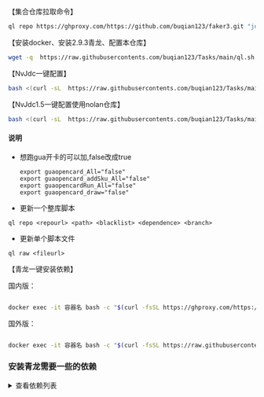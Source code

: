 

【集合仓库拉取命令】
``` bash
ql repo https://ghproxy.com/https://github.com/buqian123/faker3.git "jd_|jx_|gua_|jddj_|getJDCookie" "activity|backUp" "^jd[^_]|USER|function|utils|sendnotify|ZooFaker_Necklace.js|JDJRValidator_|sign_graphics_validate|ql"
```



【安装docker、安装2.9.3青龙、配置本仓库】

```bash
wget -q  https://raw.githubusercontents.com/buqian123/Tasks/main/ql.sh -O ql.sh && bash ql.sh
```



【NvJdc一键配置】

```bash
bash <(curl -sL  https://raw.githubusercontents.com/buqian123/Tasks/main/onekey-install-nvjdc.sh)
```

【NvJdc1.5一键配置使用nolan仓库】

```bash
bash <(curl -sL  https://raw.githubusercontents.com/buqian123/Tasks/main/new-install-nvjdc.sh)
```

#### 说明



* 想跑gua开卡的可以加,false改成true
    ```
    export guaopencard_All="false"
    export guaopencard_addSku_All="false"
    export guaopencardRun_All="false"
    export guaopencard_draw="false"
    ```


 - 更新一个整库脚本
 ```
 ql repo <repourl> <path> <blacklist> <dependence> <branch>
 ```

 - 更新单个脚本文件
 ```
 ql raw <fileurl>
 ```
【青龙一键安装依赖】

国内版：


```bash

docker exec -it 容器名 bash -c "$(curl -fsSL https://ghproxy.com/https://raw.githubusercontent.com/buqian123/Tasks/main/QLOneKeyDependency.sh | sh)"

```





国外版：

```bash

docker exec -it 容器名 bash -c "$(curl -fsSL https://raw.githubusercontents.com/buqian123/Tasks/main/QLOneKeyDependency.sh | sh)"

```

### 安装青龙需要一些的依赖
<details>
<summary>查看依赖列表</summary>


* 最新青龙支持安装依赖需要啥依赖，去依赖管理添加即可，简单方便
* 遇到Cannot find module 'xxxxxx'报错就进入青龙容器
* docker exec -it QL(自己容器名) bash
* pnpm install xxxxx(报错中引号里的复制过来)

 

 安装青龙的一些依赖，按需求安装
* docker exec -it qinglong(自己容器名) bash -c "npm install -g typescript"

* docker exec -it qinglong bash -c "npm install axios date-fns"

* docker exec -it qinglong bash -c "npm install crypto -g"

* docker exec -it qinglong bash -c "npm install png-js"

* docker exec -it qinglong bash -c "npm install -g npm"

* docker exec -it qinglong bash -c "pnpm i png-js"

* docker exec -it qinglong bash -c "pip3 install requests"

* docker exec -it qinglong bash -c "apk add --no-cache build-base g++ cairo-dev pango-dev giflib-dev && cd scripts && npm install canvas --build-from-source"

* docker exec -it qinglong bash -c "apk add python3 zlib-dev gcc jpeg-dev python3-dev musl-dev freetype-dev"

* docker exec -it qinglong bash -c "cd /ql/scripts/ && apk add --no-cache build-base g++ cairo-dev pango-dev giflib-dev && npm i && npm i -S ts-node typescript @types/node date-fns axios png-js canvas --build-from-source"

或者

* npm install -g png-js
* npm install -g date-fns
* npm install -g axios
* npm install -g crypto-js
* npm install -g ts-md5
* npm install -g tslib
* npm install -g @types/node
* npm install -g requests

</details>








